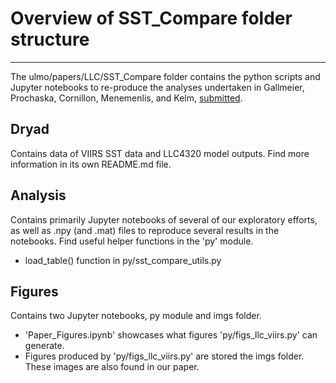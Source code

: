 # Overview of SST_Compare folder structure
---

The ulmo/papers/LLC/SST_Compare folder contains the python scripts and Jupyter notebooks to re-produce the analyses undertaken in 
Gallmeier, Prochaska, Cornillon, Menemenlis, and Kelm, 
[submitted](https://gmd.copernicus.org/preprints/gmd-2023-39/).

## Dryad
Contains data of VIIRS SST data and LLC4320 model outputs. Find more information in its own README.md file. 

## Analysis
Contains primarily Jupyter notebooks of several of our exploratory efforts, as well as .npy (and .mat) files to reproduce several results in the notebooks. Find useful helper functions in the 'py' module. 
* load_table() function in py/sst_compare_utils.py

## Figures
Contains two Jupyter notebooks, py module and imgs folder. 
* 'Paper_Figures.ipynb' showcases what figures 'py/figs_llc_viirs.py' can generate. 
* Figures produced by 'py/figs_llc_viirs.py' are stored the imgs folder. These images are also found in our paper. 

